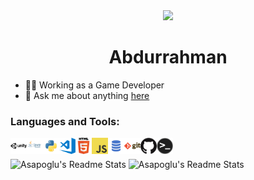 <div align="center">
  <img height="100" src="https://user-images.githubusercontent.com/72756431/102409157-a311df80-3fff-11eb-849b-4ad05b8e2ce0.png">
  <h1>Abdurrahman</h1>
</div>

- 👨‍💻 Working as a Game Developer
- 💬 Ask me about anything [here](https://github.com/asapoglu/asapoglu/issues)


### Languages and Tools:
<img align="left" alt="Unity" width="26px" src="https://raw.githubusercontent.com/github/explore/master/topics/unity/unity.png" />

<img align="left" alt="Java" width="26px" src="https://raw.githubusercontent.com/github/explore/80688e429a7d4ef2fca1e82350fe8e3517d3494d/topics/java/java.png" />
<img align="left" alt="Python" width="26px" src="https://raw.githubusercontent.com/github/explore/80688e429a7d4ef2fca1e82350fe8e3517d3494d/topics/python/python.png" />
<img align="left" alt="Visual Studio Code" width="26px" src="https://raw.githubusercontent.com/github/explore/80688e429a7d4ef2fca1e82350fe8e3517d3494d/topics/visual-studio-code/visual-studio-code.png" />
<img align="left" alt="HTML5" width="26px" src="https://raw.githubusercontent.com/github/explore/80688e429a7d4ef2fca1e82350fe8e3517d3494d/topics/html/html.png" />
<img align="left" alt="JavaScript" width="26px" src="https://raw.githubusercontent.com/github/explore/80688e429a7d4ef2fca1e82350fe8e3517d3494d/topics/javascript/javascript.png" />
<img align="left" alt="SQL" width="26px" src="https://raw.githubusercontent.com/github/explore/80688e429a7d4ef2fca1e82350fe8e3517d3494d/topics/sql/sql.png" />
<img align="left" alt="Git" width="26px" src="https://raw.githubusercontent.com/github/explore/80688e429a7d4ef2fca1e82350fe8e3517d3494d/topics/git/git.png" />
<img align="left" alt="GitHub" width="26px" src="https://raw.githubusercontent.com/github/explore/78df643247d429f6cc873026c0622819ad797942/topics/github/github.png" />
<img align="left" alt="Terminal" width="26px" src="https://raw.githubusercontent.com/github/explore/80688e429a7d4ef2fca1e82350fe8e3517d3494d/topics/terminal/terminal.png" />

<br />
<br />
<div >
    <img src="https://github-readme-stats.vercel.app/api?username=asapoglu&show_icons=true&count_private=true&theme=material-palenight" alt="Asapoglu's Readme Stats"/>
    <img src="https://github-readme-stats.vercel.app/api/top-langs/?username=asapoglu&layout=compact&theme=material-palenight" alt="Asapoglu's Readme Stats"/>
</div>



